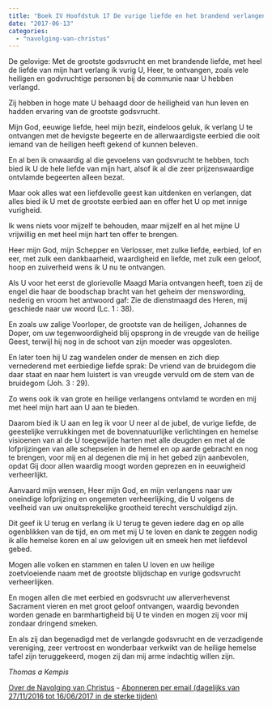 ```yaml
---
title: "Boek IV Hoofdstuk 17 De vurige liefde en het brandend verlangen Christus in zich te mogen opnemen"
date: "2017-06-13"
categories: 
  - "navolging-van-christus"
---
```


De gelovige: Met de grootste godsvrucht en met brandende liefde, met heel de liefde van mijn hart verlang ik vurig U, Heer, te ontvangen, zoals vele heiligen en godvruchtige personen bij de communie naar U hebben verlangd.

Zij hebben in hoge mate U behaagd door de heiligheid van hun leven en hadden ervaring van de grootste godsvrucht.

Mijn God, eeuwige liefde, heel mijn bezit, eindeloos geluk, ik verlang U te ontvangen met de hevigste begeerte en de allerwaardigste eerbied die ooit iemand van de heiligen heeft gekend of kunnen beleven.

En al ben ik onwaardig al die gevoelens van godsvrucht te hebben, toch bied ik U de hele liefde van mijn hart, alsof ik al die zeer prijzenswaardige ontvlamde begeerten alleen bezat.

Maar ook alles wat een liefdevolle geest kan uitdenken en verlangen, dat alles bied ik U met de grootste eerbied aan en offer het U op met innige vurigheid.

Ik wens niets voor mijzelf te behouden, maar mijzelf en al het mijne U vrijwillig en met heel mijn hart ten offer te brengen.

Heer mijn God, mijn Schepper en Verlosser, met zulke liefde, eerbied, lof en eer, met zulk een dankbaarheid, waardigheid en liefde, met zulk een geloof, hoop en zuiverheid wens ik U nu te ontvangen.

Als U voor het eerst de glorievolle Maagd Maria ontvangen heeft, toen zij de engel die haar de boodschap bracht van het geheim der menswording, nederig en vroom het antwoord gaf: Zie de dienstmaagd des Heren, mij geschiede naar uw woord (Lc. 1 : 38).

En zoals uw zalige Voorloper, de grootste van de heiligen, Johannes de Doper, om uw tegenwoordigheid blij opsprong in de vreugde van de heilige Geest, terwijl hij nog in de schoot van zijn moeder was opgesloten.

En later toen hij U zag wandelen onder de mensen en zich diep vernederend met eerbiedige liefde sprak: De vriend van de bruidegom die daar staat en naar hem luistert is van vreugde vervuld om de stem van de bruidegom (Joh. 3 : 29).

Zo wens ook ik van grote en heilige verlangens ontvlamd te worden en mij met heel mijn hart aan U aan te bieden.

Daarom bied ik U aan en leg ik voor U neer al de jubel, de vurige liefde, de geestelijke verrukkingen met de bovennatuurlijke verlichtingen en hemelse visioenen van al de U toegewijde harten met alle deugden en met al de lofprijzingen van alle schepselen in de hemel en op aarde gebracht en nog te brengen, voor mij en al degenen die mij in het gebed zijn aanbevolen, opdat Gij door allen waardig moogt worden geprezen en in eeuwigheid verheerlijkt.

Aanvaard mijn wensen, Heer mijn God, en mijn verlangens naar uw oneindige lofprijzing en ongemeten verheerlijking, die U volgens de veelheid van uw onuitsprekelijke grootheid terecht verschuldigd zijn.

Dit geef ik U terug en verlang ik U terug te geven iedere dag en op alle ogenblikken van de tijd, en om met mij U te loven en dank te zeggen nodig ik alle hemelse koren en al uw gelovigen uit en smeek hen met liefdevol gebed.

Mogen alle volken en stammen en talen U loven en uw heilige zoetvloeiende naam met de grootste blijdschap en vurige godsvrucht verheerlijken.

En mogen allen die met eerbied en godsvrucht uw allerverhevenst Sacrament vieren en met groot geloof ontvangen, waardig bevonden worden genade en barmhartigheid bij U te vinden en mogen zij voor mij zondaar dringend smeken.

En als zij dan begenadigd met de verlangde godsvrucht en de verzadigende vereniging, zeer vertroost en wonderbaar verkwikt van de heilige hemelse tafel zijn teruggekeerd, mogen zij dan mij arme indachtig willen zijn.

_Thomas a Kempis_

[Over de Navolging van Christus](/blog/de-navolging-van-christus-in-de-sterke-tijden/) - [Abonneren per email (dagelijks van 27/11/2016 tot 16/06/2017 in de sterke tijden)](http://eepurl.com/cg9VGT)
